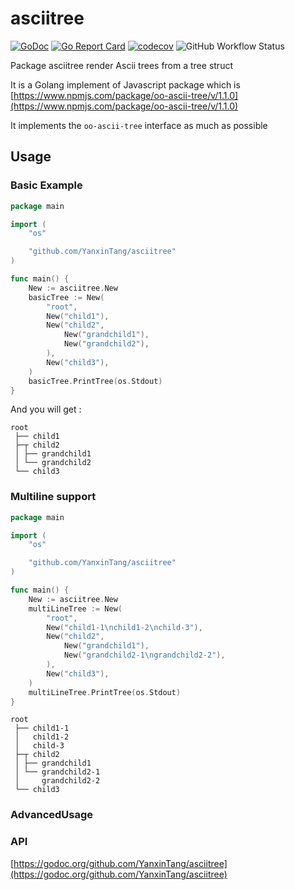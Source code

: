 # asciitree

[![GoDoc](https://godoc.org/github.com/YanxinTang/asciitree?status.svg)](https://godoc.org/github.com/YanxinTang/asciitree)
[![Go Report Card](https://goreportcard.com/badge/github.com/YanxinTang/asciitree)](https://goreportcard.com/report/github.com/YanxinTang/asciitree)
[![codecov](https://codecov.io/gh/YanxinTang/asciitree/branch/master/graph/badge.svg)](https://codecov.io/gh/YanxinTang/asciitree)
![GitHub Workflow Status](https://img.shields.io/github/workflow/status/yanxintang/asciitree/Test%20and%20Build)

Package asciitree render Ascii trees from a tree struct

It is a Golang implement of Javascript package which is [https://www.npmjs.com/package/oo-ascii-tree/v/1.1.0](https://www.npmjs.com/package/oo-ascii-tree/v/1.1.0)

It implements the `oo-ascii-tree` interface as much as possible

## Usage

### Basic Example

```go
package main

import (
	"os"

	"github.com/YanxinTang/asciitree"
)

func main() {
	New := asciitree.New
	basicTree := New(
		"root",
		New("child1"),
		New("child2",
			New("grandchild1"),
			New("grandchild2"),
		),
		New("child3"),
	)
	basicTree.PrintTree(os.Stdout)
}
```

And you will get :
```text
root
 ├── child1       
 ├─┬ child2       
 │ ├── grandchild1
 │ └── grandchild2
 └── child3 
```

### Multiline support

```go
package main

import (
	"os"

	"github.com/YanxinTang/asciitree"
)

func main() {
	New := asciitree.New
	multiLineTree := New(
		"root",
		New("child1-1\nchild1-2\nchild-3"),
		New("child2",
			New("grandchild1"),
			New("grandchild2-1\ngrandchild2-2"),
		),
		New("child3"),
	)
	multiLineTree.PrintTree(os.Stdout)
}
```

```text
root
 ├── child1-1
 │   child1-2
 │   child-3
 ├─┬ child2
 │ ├── grandchild1
 │ └── grandchild2-1
 │     grandchild2-2
 └── child3
```

### AdvancedUsage

### API

[https://godoc.org/github.com/YanxinTang/asciitree](https://godoc.org/github.com/YanxinTang/asciitree)
